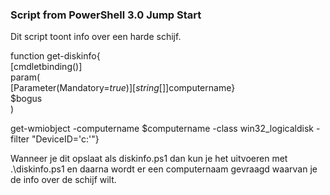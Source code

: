 ### Script from PowerShell 3.0 Jump Start

Dit script toont info over een harde schijf.


function get-diskinfo{  
[cmdletbinding()]  
param(  
[Parameter(Mandatory=$true)]  
[string[]]$computername}  
$bogus  
)  

get-wmiobject -computername $computername -class win32_logicaldisk -filter "DeviceID='c:'"}


Wanneer je dit opslaat als diskinfo.ps1 dan kun je het uitvoeren met .\diskinfo.ps1 en daarna wordt er een computernaam gevraagd waarvan je de info over de schijf wilt.
